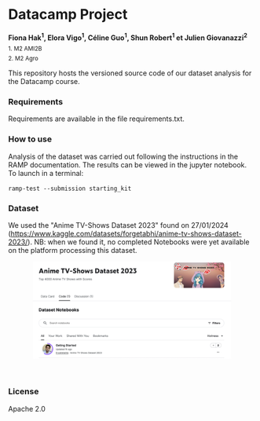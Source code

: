 # Datacamp Project

__Fiona Hak<sup>1</sup>, Elora Vigo<sup>1</sup>, Céline Guo<sup>1</sup>, Shun Robert<sup>1</sup> et  Julien Giovanazzi<sup>2</sup>__
<br>
<sub>1. M2 AMI2B<br>2. M2 Agro

This repository hosts the versioned source code of our dataset analysis for the Datacamp course.

### Requirements

Requirements are available in the file requirements.txt.

### How to use

Analysis of the dataset was carried out following the instructions in the RAMP documentation. The results can be viewed in the jupyter notebook.
To launch in a terminal:

    ramp-test --submission starting_kit

### Dataset

We used the "Anime TV-Shows Dataset 2023" found on 27/01/2024 (https://www.kaggle.com/datasets/forgetabhi/anime-tv-shows-dataset-2023/). NB: when we found it, no completed Notebooks were yet available on the platform processing this dataset.
<br>
<p align="center"><img src="img/maj_data.png" alt="figmaj" width="80%"></p>
<br>

### License
Apache 2.0